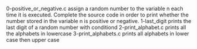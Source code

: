 0-positive_or_negative.c  assign a random number to the variable n each time it is executed. Complete the source code in order to print whether the number stored in the variable n is positive or negative.
1-last_digit prints the last digit of a random number with conditiond
2-print_alphabet.c prints all the alphabets in lowercase
3-print_alphabets.c prints all alphabets in lower case then upper case
